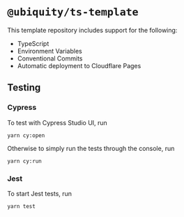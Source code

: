 # `@ubiquity/ts-template`
 
This template repository includes support for the following:

- TypeScript
- Environment Variables
- Conventional Commits
- Automatic deployment to Cloudflare Pages

## Testing

### Cypress

To test with Cypress Studio UI, run

```shell
yarn cy:open
```

Otherwise to simply run the tests through the console, run

```shell
yarn cy:run
```

### Jest

To start Jest tests, run

```shell
yarn test
```
